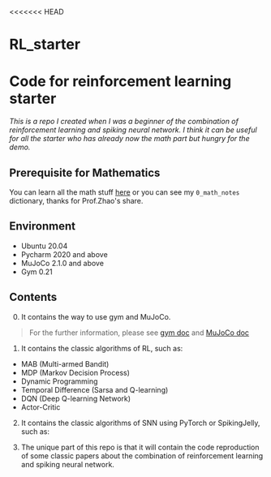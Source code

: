 <<<<<<< HEAD
# RL_starter
Code for reinforcement learning starter
=======
*This is a repo I created when I was a beginner of the combination of reinforcement learning and spiking neural network. I think it can be useful for all the starter who has already now the math part but hungry for the demo.*

## Prerequisite for Mathematics
You can learn all the math stuff [here](https://www.bilibili.com/video/BV1sd4y167NS/?spm_id_from=333.337.search-card.all.click) or you can see my `0_math_notes` dictionary, thanks for Prof.Zhao's share.
## Environment
- Ubuntu 20.04
- Pycharm 2020 and above
- MuJoCo 2.1.0 and above
- Gym 0.21

## Contents
0. It contains the way to use gym and MuJoCo.
> For the further information, please see [gym doc](https://www.gymlibrary.dev/index.html) and [MuJoCo doc](https://mujoco.readthedocs.io/en/stable/overview.html) 
1. It contains the classic algorithms of RL, such as:
- MAB (Multi-armed Bandit) 
- MDP (Markov Decision Process)
- Dynamic Programming
- Temporal Difference (Sarsa and Q-learning)
- DQN (Deep Q-learning Network)
- Actor-Critic

2. It contains the classic algorithms of SNN using PyTorch or SpikingJelly, such as:

3. The unique part of this repo is that it will contain the code reproduction of some classic papers about the combination of reinforcement learning and spiking neural network.

